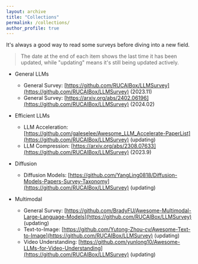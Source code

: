 ```yaml
---
layout: archive
title: "Collections"
permalink: /collections/
author_profile: true
---
```


It's always a good way to read some surveys before diving into a new field.
> The date at the end of each item shows the last time it has been updated, while "updating" means it's still being updated actively.

+ General LLMs
  + General Survey: [https://github.com/RUCAIBox/LLMSurvey](https://github.com/RUCAIBox/LLMSurvey) (2023.11)   
  + General Survey: [https://arxiv.org/abs/2402.06196](https://github.com/RUCAIBox/LLMSurvey) (2024.02)
 
+ Efficient LLMs
  + LLM Acceleration: [https://github.com/galeselee/Awesome_LLM_Accelerate-PaperList](https://github.com/RUCAIBox/LLMSurvey) (updating)
  + LLM Compression: [https://arxiv.org/abs/2308.07633](https://github.com/RUCAIBox/LLMSurvey) (2023.9)

+ Diffusion
  + Diffusion Models: [https://github.com/YangLing0818/Diffusion-Models-Papers-Survey-Taxonomy](https://github.com/RUCAIBox/LLMSurvey) (updating)

+ Multimodal
  + General Survey: [https://github.com/BradyFU/Awesome-Multimodal-Large-Language-Models](https://github.com/RUCAIBox/LLMSurvey) (updating)   
  + Text-to-Image: [https://github.com/Yutong-Zhou-cv/Awesome-Text-to-Image](https://github.com/RUCAIBox/LLMSurvey) (updating)
  + Video Understanding: [https://github.com/yunlong10/Awesome-LLMs-for-Video-Understanding](https://github.com/RUCAIBox/LLMSurvey) (updating)
